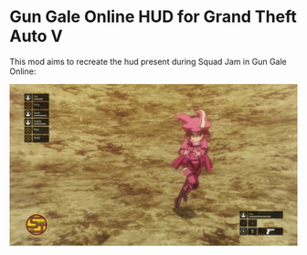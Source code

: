 # Gun Gale Online HUD for Grand Theft Auto V
This mod aims to recreate the hud present during Squad Jam in Gun Gale Online:

![HUD during Squad Jam](hud_ggo.jpg)

